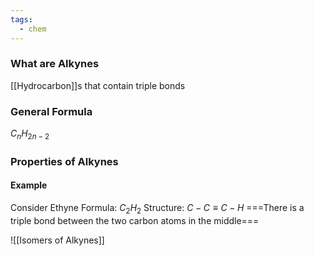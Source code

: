 ```yaml
---
tags:
  - chem
---
```

### What are Alkynes
[[Hydrocarbon]]s that contain triple bonds
### General Formula
$C_nH_{2n-2}$
### Properties of Alkynes
#### Example
Consider Ethyne
Formula: $C_2H_2$
Structure: $C-C\equiv C-H$
===There is a triple bond between the two carbon atoms in the middle===

![[Isomers of Alkynes]]
